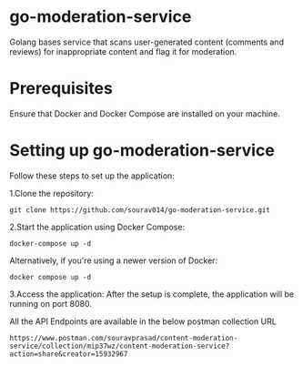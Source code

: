 # go-moderation-service
Golang bases service that scans user-generated content (comments and reviews) for inappropriate content and flag it for moderation.

# Prerequisites

Ensure that Docker and Docker Compose are installed on your machine.

# Setting up go-moderation-service

Follow these steps to set up the application:

1.Clone the repository:
```
git clone https://github.com/sourav014/go-moderation-service.git
```
2.Start the application using Docker Compose:
```
docker-compose up -d
```
Alternatively, if you're using a newer version of Docker:
```
docker compose up -d
```
3.Access the application: After the setup is complete, the application will be running on port 8080.

All the API Endpoints are available in the below postman collection URL
```
https://www.postman.com/souravprasad/content-moderation-service/collection/mip37wz/content-moderation-service?action=share&creator=15932967
```

